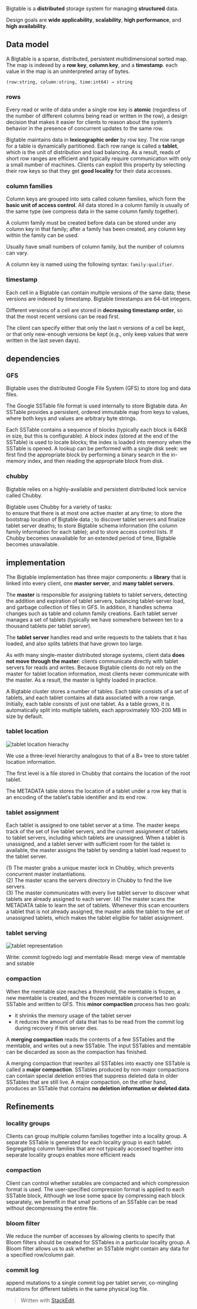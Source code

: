 
Bigtable is a **distributed** storage system for managing **structured** data.

Design goals are **wide applicability**, **scalability**, **high performance**,
and **high availability**.

## Data model

A Bigtable is a sparse, distributed, persistent multidimensional
sorted map. The map is indexed by a **row key**, **column key**, and
a **timestamp**. each value in the map
is an uninterpreted array of bytes.

```
(row:string, column:string, time:int64) → string
```

### rows

Every read or write of data under a single row key is **atomic** (regardless of
the number of different columns being read or written in the row), a design
decision that makes it easier for clients to reason about the system’s behavior
in the presence of concurrent
updates to the same row.

Bigtable maintains data in **lexicographic order** by row
key. The row range for a table is dynamically partitioned.
Each row range is called a **tablet**, which is the unit of distribution
and load balancing. As a result, reads of short
row ranges are efficient and typically require communication
with only a small number of machines. Clients
can exploit this property by selecting their row keys so
that they get **good locality** for their data accesses.

### column families

Column keys are grouped into sets called column families,
which form the **basic unit of access control**. All data
stored in a column family is usually of the same type (we
compress data in the same column family together).

A column family must be created before data can be stored
under any column key in that family; after a family has
been created, any column key within the family can be
used.

Usually have small numbers of column family, but the number of columns can vary.

A column key is named using the following syntax: ```family:qualifier```.

### timestamp

Each cell in a Bigtable can contain multiple versions of
the same data; these versions are indexed by timestamp.
Bigtable timestamps are 64-bit integers.

Different versions of a cell are stored in **decreasing timestamp order**,
so that the most recent versions can be read first.

The client can specify either that only the last n versions
of a cell be kept, or that only new-enough versions be
kept (e.g., only keep values that were written in the last
seven days).

## dependencies

### GFS

Bigtable uses the distributed Google File System (GFS) to store log and data
files.   

The Google SSTable file format is used internally to store Bigtable data. An
SSTable provides a persistent, ordered immutable map from keys to values, where
both keys and values are arbitrary byte strings.

Each SSTable contains a sequence of blocks (typically each block is 64KB in
size, but this is configurable). A block index (stored at the end of the
SSTable) is used to locate blocks; the index is loaded
into memory when the SSTable is opened. A lookup can be performed with a single
disk seek: we first find the appropriate block by performing a binary search in
the in-memory index, and then reading the appropriate block from disk.

### chubby

Bigtable relies on a highly-available and persistent
distributed lock service called Chubby.

Bigtable uses Chubby for a variety of tasks:    
to ensure that there is at most one active master at any time; to
store the bootstrap location of Bigtable data ; to discover tablet servers and
finalize tablet server deaths; to store Bigtable schema
information (the column family information for each table);
and to store access control lists. If Chubby becomes
unavailable for an extended period of time, Bigtable becomes
unavailable. 

## implementation 

The Bigtable implementation has three major components:
a **library** that is linked into every client, one **master server**, and
**many tablet servers**.

The **master** is responsible for assigning tablets to tablet servers, detecting
the addition and expiration of tablet servers, balancing tablet-server load, and
garbage collection of files in GFS. In addition, it handles schema changes such
as table and column family creations. Each tablet server manages a set of
tablets (typically we have somewhere between ten to a thousand tablets per
tablet server). 

The **tablet server** handles read and write requests to the tablets that it has
loaded, and also splits tablets that have grown too large.

As with many single-master distributed storage systems, client data **does not
move through the master**: clients communicate directly with tablet servers for
reads and writes. Because Bigtable clients do not rely on the master for tablet
location information, most clients
never communicate with the master. As a result, the master
is lightly loaded in practice.

A Bigtable cluster stores a number of tables. Each table consists of a set of
tablets, and each tablet contains all data associated with a row range.
Initially, each table consists of just one tablet. As a table grows, it is
automatically split into multiple tablets, each approximately 100-200 MB in size
by default.

### tablet location

![tablet location hierachy](bigtable/tablet_location_hierarchy.png)

We use a three-level hierarchy analogous to that of a B+ tree to store tablet
location information.

The first level is a file stored in Chubby that contains the location of the
root tablet. 

The METADATA table stores the location of a tablet under a row key that is an
encoding of the tablet’s table identifier and its end row.

### tablet assignment 

Each tablet is assigned to one tablet server at a time. The master keeps track
of the set of live tablet servers, and the current assignment of tablets to
tablet servers, including
which tablets are unassigned. When a tablet is unassigned, and a tablet server
with sufficient room for the tablet is available, the master assigns the tablet
by sending a tablet load request to the tablet server.

(1) The master grabs a unique master lock in Chubby, which prevents concurrent
master instantiations.   
(2) The master scans the servers directory in Chubby to find the live servers.  
(3) The master communicates with every live tablet server to discover what
tablets are already assigned to each server. 
(4) The master scans the METADATA table to learn the set of tablets. Whenever
this scan encounters a tablet that is not already assigned, the master adds the
tablet to the set of unassigned tablets, which makes the tablet eligible for
tablet assignment.

### tablet serving  
![tablet representation](bigtable/tablet_representation.png)

Write: commit log(redo log) and memtable
Read: merge view of memtable and sstable

### compaction
When the memtable size reaches a threshold, the memtable is frozen, a new
memtable is created, and the frozen memtable is converted to an SSTable and
written to GFS. 
This **minor compaction** process has two goals:

+   it shrinks the memory usage of the tablet server
+   it reduces the amount of data that has to be read from the commit log during
recovery if this server dies.

A **merging compaction** reads the contents of a few SSTables and the memtable,
and writes out a new SSTable. The input SSTables and memtable can be discarded
as soon as the compaction has finished.

A merging compaction that rewrites all SSTables into exactly one SSTable is
called a **major compaction**. SSTables produced by non-major compactions can
contain special deletion entries that suppress deleted data in older SSTables
that are still live. A major compaction,
on the other hand, produces an SSTable that contains **no deletion information
or deleted data**.

## Refinements
### locality groups
Clients can group multiple column families together into a locality group.
A separate SSTable is generated for each locality group in each tablet.
Segregating column families that are not typically accessed together into
separate locality groups enables more efficient reads

### compaction
Client can control whether sstables are compacted and which compression format
is used. The user-specified compression
format is applied to each SSTable block, Although we lose some space by
compressing each block separately, we benefit in that small portions of an
SSTable can be read without decompressing
the entire file. 

### bloom filter
We reduce the number of accesses by allowing clients to specify that Bloom
filters should be created for SSTables in a particular
locality group. A Bloom filter allows us to ask whether an SSTable might contain
any data for a specified row/column pair.

### commit log
append mutations to a single commit log per tablet server, co-mingling mutations
for different tablets in the same physical log
file.
> Written with [StackEdit](https://stackedit.io/).
